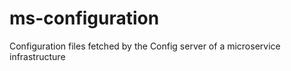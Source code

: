 # ms-configuration
Configuration files fetched by the Config server of a microservice infrastructure
